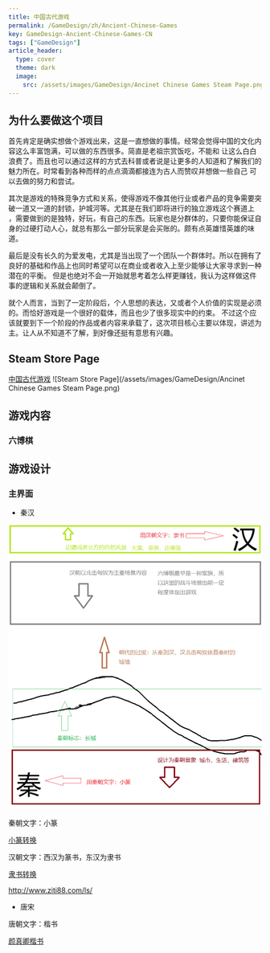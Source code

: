 ```yaml
---
title: 中国古代游戏
permalink: /GameDesign/zh/Ancient-Chinese-Games
key: GameDesign-Ancient-Chinese-Games-CN
tags: ["GameDesign"]
article_header:
  type: cover
  theme: dark
  image:
    src: /assets/images/GameDesign/Ancinet Chinese Games Steam Page.png
---
```


## 为什么要做这个项目
首先肯定是确实想做个游戏出来，这是一直想做的事情。经常会觉得中国的文化内容这么丰富饱满，可以做的东西很多。简直是老祖宗赏饭吃，不能和
让这么白白浪费了。而且也可以通过这样的方式去科普或者说是让更多的人知道和了解我们的魅力所在。时常看到各种而样的点点滴滴都接连为古人而赞叹并想做一些自己
可以去做的努力和尝试。

其次是游戏的特殊竞争方式和关系，使得游戏不像其他行业或者产品的竞争需要突破一道又一道的封锁，护城河等。尤其是在我们即将进行的独立游戏这个赛道上
，需要做到的是独特，好玩，有自己的东西。玩家也是分群体的，只要你能保证自身的过硬打动人心，就总有那么一部分玩家是会买账的。颇有点英雄惜英雄的味道。

最后是没有长久的为爱发电，尤其是当出现了一个团队一个群体时。所以在拥有了良好的基础和作品上也同时希望可以在商业或者收入上至少能够让大家寻求到一种潜在的平衡。
但是也绝对不会一开始就思考着怎么样更赚钱，我认为这样做这件事的逻辑和关系就会颠倒了。

就个人而言，当到了一定阶段后，个人思想的表达，又或者个人价值的实现是必须的。而恰好游戏是一个很好的载体，而且也少了很多现实中的约束。
不过这个应该就要到下一个阶段的作品或者内容来承载了，这次项目核心主要以体现，讲述为主。让人从不知道不了解，到好像还挺有意思有兴趣。


## Steam Store Page
[中国古代游戏](https://store.steampowered.com/app/3152270/)
![Steam Store Page](/assets/images/GameDesign/Ancinet Chinese Games Steam Page.png)

## 游戏内容

### 六博棋


## 游戏设计

### 主界面
- 秦汉

![T_QinHan](/assets/images/GameDesign/T_QinHan.png)

秦朝文字：小篆

[小篆转换](https://www.zhuanshuti.cn/)

汉朝文字：西汉为篆书，东汉为隶书

[隶书转换](http://www.ziti66.com/zitiinfo/4-171/)

http://www.ziti88.com/ls/

- 唐宋

唐朝文字：楷书

[颜真卿楷书](http://m.diyiziti.com/Builder/104)